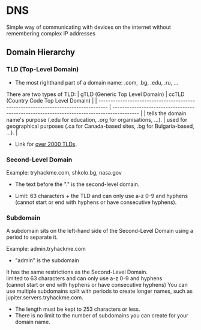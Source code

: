 # DNS

Simple way of communicating with devices on the internet without remembering complex IP addresses

## Domain Hierarchy

### TLD (Top-Level Domain)

- The most righthand part of a domain name: .com, .bg, .edu, .ru, ...

There are two types of TLD:
| gTLD (Generic Top Level Domain) | ccTLD (Country Code Top Level Domain) |
| ---------------------------------------------------------------------------------- | ----------------------------------------------------------------------------------------- |
| tells the domain name's purpose (.edu for education, .org for organisations, ...). | used for geographical purposes (.ca for Canada-based sites, .bg for Bulgaria-based, ...). |

- Link for [over 2000 TLDs](https://data.iana.org/TLD/tlds-alpha-by-domain.txt).

### Second-Level Domain

Example: tryhackme.com, shkolo.bg, nasa.gov

- The text before the "." is the second-level domain.

- Limit: 63 characters + the TLD and can only use a-z 0-9 and hyphens (cannot start or end with hyphens or have consecutive hyphens).

### Subdomain

A subdomain sits on the left-hand side of the Second-Level Domain using a period to separate it.

Example: admin.tryhackme.com

- "admin" is the subdomain

It has the same restrictions as the Second-Level Domain.</br>
limited to 63 characters and can only use a-z 0-9 and hyphens</br> (cannot start or end with hyphens or have consecutive hyphens)
You can use multiple subdomains split with periods to create longer names, such as jupiter.servers.tryhackme.com.

- The length must be kept to 253 characters or less.
- There is no limit to the number of subdomains you can create for your domain name.
